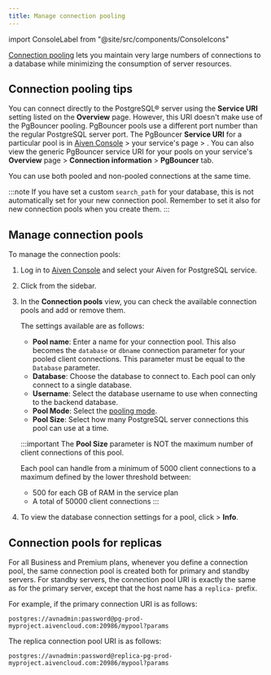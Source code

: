 ```yaml
---
title: Manage connection pooling
---
```


import ConsoleLabel from "@site/src/components/ConsoleIcons"

[Connection pooling](/docs/products/postgresql/concepts/pg-connection-pooling) lets you maintain very large numbers of connections to a database while minimizing the consumption of server resources.

## Connection pooling tips

You can connect directly to the PostgreSQL® server using the **Service
URI** setting listed on the **Overview** page. However, this URI
doesn't make use of the PgBouncer pooling. PgBouncer pools use a
different port number than the regular PostgreSQL server port. The
PgBouncer **Service URI** for a particular pool is in [Aiven
Console](https://console.aiven.io/) > your service's page > <ConsoleLabel name="pools"/>.
You can also view the generic PgBouncer service URI for your pools on your service's
**Overview** page > **Connection information** > **PgBouncer** tab.

You can use both pooled and non-pooled connections at the same time.

:::note
If you have set a custom `search_path` for your database, this is not
automatically set for your new connection pool. Remember to set it also
for new connection pools when you create them.
:::

## Manage connection pools

To manage the connection pools:

1.  Log in to [Aiven Console](https://console.aiven.io/) and select your
    Aiven for PostgreSQL service.

1.  Click <ConsoleLabel name="pools"/> from the sidebar.

1.  In the **Connection pools** view, you can check the available connection pools
    and add or remove them.

    The settings available are as follows:

    -   **Pool name**: Enter a name for your connection pool. This
        also becomes the `database` or `dbname` connection parameter for
        your pooled client connections. This parameter must be equal to
        the `Database` parameter.
    -   **Database**: Choose the database to connect to.
        Each pool can only connect to a single database.
    -   **Username**: Select the database username to use
        when connecting to the backend database.
    -   **Pool Mode**: Select the
        [pooling mode](/docs/products/postgresql/concepts/pg-connection-pooling#pooling-modes).
    -   **Pool Size**: Select how many PostgreSQL server connections
        this pool can use at a time.

    :::important
    The **Pool Size** parameter is NOT the maximum number of client
    connections of this pool.

    Each pool can handle from a minimum of 5000 client connections to a
    maximum defined by the lower threshold between:

    -   500 for each GB of RAM in the service plan
    -   A total of 50000 client connections
    :::

1.  To view the database connection settings for a pool, click
    <ConsoleLabel name="actions"/> > **Info**.

## Connection pools for replicas

For all Business and Premium plans, whenever you define a connection
pool, the same connection pool is created both for primary and standby
servers. For standby servers, the connection pool URI is exactly the
same as for the primary server, except that the host name has a
`replica-` prefix.

For example, if the primary connection URI is as follows:

```
postgres://avnadmin:password@pg-prod-myproject.aivencloud.com:20986/mypool?params
```

The replica connection pool URI is as follows:

```
postgres://avnadmin:password@replica-pg-prod-myproject.aivencloud.com:20986/mypool?params
```
